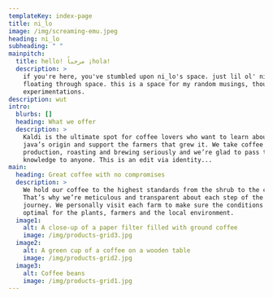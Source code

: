 ```yaml
---
templateKey: index-page
title: ni_lo
image: /img/screaming-emu.jpeg
heading: ni_lo
subheading: " "
mainpitch:
  title: hello! مرحباً ¡hola!
  description: >
    if you're here, you've stumbled upon ni_lo's space. just lil ol' ni_lo here
    floating through space. this is a space for my random musings, thoughts, and
    experimentations.
description: wut
intro:
  blurbs: []
  heading: What we offer
  description: >
    Kaldi is the ultimate spot for coffee lovers who want to learn about their
    java’s origin and support the farmers that grew it. We take coffee
    production, roasting and brewing seriously and we’re glad to pass that
    knowledge to anyone. This is an edit via identity...
main:
  heading: Great coffee with no compromises
  description: >
    We hold our coffee to the highest standards from the shrub to the cup.
    That’s why we’re meticulous and transparent about each step of the coffee’s
    journey. We personally visit each farm to make sure the conditions are
    optimal for the plants, farmers and the local environment.
  image1:
    alt: A close-up of a paper filter filled with ground coffee
    image: /img/products-grid3.jpg
  image2:
    alt: A green cup of a coffee on a wooden table
    image: /img/products-grid2.jpg
  image3:
    alt: Coffee beans
    image: /img/products-grid1.jpg
---
```


